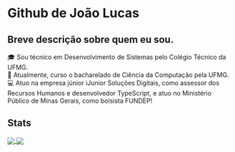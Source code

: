 # Github de João Lucas

## Breve descrição sobre quem eu sou.
🎓 Sou técnico em Desenvolvimento de Sistemas pelo Colégio Técnico da UFMG. <br>
🏫 Atualmente, curso o bacharelado de Ciência da Computação pela UFMG. <br>
💻 Atuo na empresa júnior iJunior Soluções Digitais, como assessor dos Recursos Humanos e desenvolvedor TypeScript, e atuo no Ministério Público de Minas Gerais, como bolsista FUNDEP!

## Stats
<a href="https://github.com/JNDJ0">
  <img align="center" src="https://github-readme-stats.vercel.app/api?username=JNDJ0&show_icons=true&theme=synthwave&line_height=20" />
</a>
<a href="https://github.com/JNDJ0">
  <img align="center" src="https://github-readme-stats.vercel.app/api/top-langs/?username=JNDJ0&show_icons=true&theme=synthwave&layout=compact" />
</a>

